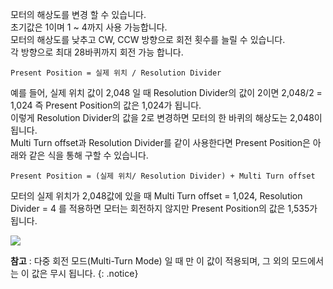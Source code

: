 
모터의 해상도를 변경 할 수 있습니다.  
초기값은 1이며 1 ~ 4까지 사용 가능합니다.  
모터의 해상도를 낮추고 CW, CCW 방향으로 회전 횟수를 늘릴 수 있습니다.  
각 방향으로 최대 28바퀴까지 회전 가능 합니다.  

```
Present Position = 실제 위치 / Resolution Divider
```

예를 들어, 실제 위치 값이 2,048 일 때 Resolution Divider의 값이 2이면 2,048/2 = 1,024 즉 Present Position의 값은 1,024가 됩니다.  
이렇게 Resolution Divider의 값을 2로 변경하면 모터의 한 바퀴의 해상도는 2,048이 됩니다.  
Multi Turn offset과 Resolution Divider를 같이 사용한다면 Present Position은 아래와 같은 식을 통해 구할 수 있습니다.  

```
Present Position = (실제 위치/ Resolution Divider) + Multi Turn offset
```

모터의 실제 위치가 2,048값에 있을 때 Multi Turn offset = 1,024, Resolution Divider = 4 를 적용하면 모터는 회전하지 않지만 Present Position의 값은 1,535가 됩니다.

![](/assets/images/dxl/mx/mx-12_res_divider.jpg)

**참고** : 다중 회전 모드(Multi-Turn Mode) 일 때 만 이 값이 적용되며, 그 외의 모드에서는 이 값은 무시 됩니다.
{: .notice}
